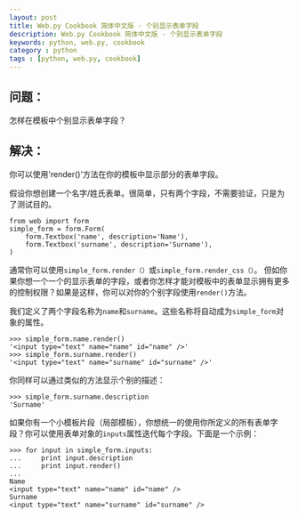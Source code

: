 ```yaml
---
layout: post
title: Web.py Cookbook 简体中文版 - 个别显示表单字段
description: Web.py Cookbook 简体中文版 - 个别显示表单字段
keywords: python, web.py, cookbook
category : python
tags : [python, web.py, cookbook]
---
```


## 问题：

怎样在模板中个别显示表单字段？

## 解决：

你可以使用'render()'方法在你的模板中显示部分的表单字段。

假设你想创建一个名字/姓氏表单。很简单，只有两个字段，不需要验证，只是为了测试目的。

    from web import form
    simple_form = form.Form(
        form.Textbox('name', description='Name'),
        form.Textbox('surname', description='Surname'),
    )

通常你可以使用`simple_form.render（）`或`simple_form.render_css（）`。
但如你果你想一个一个的显示表单的字段，或者你怎样才能对模板中的表单显示拥有更多的控制权限？如果是这样，你可以对你的个别字段使用`render()`方法。

我们定义了两个字段名称为`name`和`surname`。这些名称将自动成为`simple_form`对象的属性。

    >>> simple_form.name.render()
    '<input type="text" name="name" id="name" />'
    >>> simple_form.surname.render()
    '<input type="text" name="surname" id="surname" />' 

你同样可以通过类似的方法显示个别的描述：

    >>> simple_form.surname.description
    'Surname'

如果你有一个小模板片段（局部模板），你想统一的使用你所定义的所有表单字段？你可以使用表单对象的`inputs`属性迭代每个字段。下面是一个示例：

    >>> for input in simple_form.inputs:
    ...     print input.description
    ...     print input.render()
    ... 
    Name
    <input type="text" name="name" id="name" />
    Surname
    <input type="text" name="surname" id="surname" />